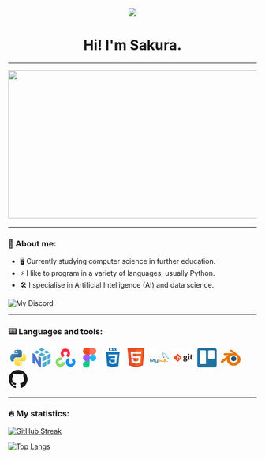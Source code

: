 <div id="header" align="center">
  <img src="https://media.giphy.com/media/HwBlFQZFcAoUcPHZdX/giphy.gif" width="100"/>
  <h1>
    Hi! I'm Sakura.
  </h1>
</div>

---

<div align="center">
  <img src="https://media.giphy.com/media/lXOI5Bj5bndSw/giphy.gif" width="600" height="300"/>
</div>

---

### :cherry_blossom: About me:

- 🖥️ Currently studying computer science in further education.
- ⚡ I like to program in a variety of languages, usually Python.
- 🛠️ I specialise in Artificial Intelligence (AI) and data science.

![My Discord](https://discord-readme-badge.vercel.app/api?id=500320519455899658)

---

### ⌨️ Languages and tools:

<div>
  <img src="https://github.com/devicons/devicon/blob/master/icons/python/python-original.svg" title="Python" **alt="Py" width="40" height="40"/>&nbsp;
  <img src="https://github.com/devicons/devicon/blob/master/icons/numpy/numpy-original.svg" title="NumPy" **alt="NumPy" width="40" height="40"/>&nbsp;
  <img src="https://github.com/devicons/devicon/blob/master/icons/opencv/opencv-original.svg" title="OpenCV" **alt="OpenCV" width="40" height="40"/>&nbsp;
  <img src="https://github.com/devicons/devicon/blob/master/icons/figma/figma-original.svg" title="Figma" **alt="Figma" width="40" height="40"/>&nbsp;
  <img src="https://github.com/devicons/devicon/blob/master/icons/css3/css3-plain-wordmark.svg"  title="CSS3" alt="CSS" width="40" height="40"/>&nbsp;
  <img src="https://github.com/devicons/devicon/blob/master/icons/html5/html5-original.svg" title="HTML5" alt="HTML" width="40" height="40"/>&nbsp;
  <img src="https://github.com/devicons/devicon/blob/master/icons/mysql/mysql-original-wordmark.svg" title="MySQL"  alt="MySQL" width="40" height="40"/>&nbsp;
  <img src="https://github.com/devicons/devicon/blob/master/icons/git/git-original-wordmark.svg" title="Git" **alt="Git" width="40" height="40"/>&nbsp;
  <img src="https://github.com/devicons/devicon/blob/master/icons/trello/trello-plain.svg" title="Trello" **alt="Trello" width="40" height="40"/>&nbsp;
  <img src="https://github.com/devicons/devicon/blob/master/icons/blender/blender-original.svg" title="Blender" **alt="Blender" width="40" height="40"/>&nbsp;
  <img src="https://github.com/devicons/devicon/blob/master/icons/github/github-original.svg" title="GitHub" **alt="GitHub" width="40" height="40"/>&nbsp;
</div>

---

### 🔥 My statistics:
[![GitHub Streak](http://github-readme-streak-stats.herokuapp.com?user=SakuraaDev&theme=dark&background=000000)](https://git.io/streak-stats)

[![Top Langs](https://github-readme-stats.vercel.app/api/top-langs/?username=SakuraaDev&layout=compact&theme=vision-friendly-dark)](https://github.com/anuraghazra/github-readme-stats)
